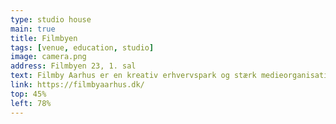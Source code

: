 ```yaml
---
type: studio house
main: true
title: Filmbyen
tags: [venue, education, studio]
image: camera.png
address: Filmbyen 23, 1. sal
text: Filmby Aarhus er en kreativ erhvervspark og stærk medieorganisation med 100+ virksomheder, der primært arbejder med film, spil og medier.
link: https://filmbyaarhus.dk/
top: 45%
left: 78%
---
```

